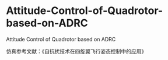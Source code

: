 # Attitude-Control-of-Quadrotor-based-on-ADRC
Attitude Control of Quadrotor based on ADRC

仿真参考文献：《自抗扰技术在四旋翼飞行姿态控制中的应用》
